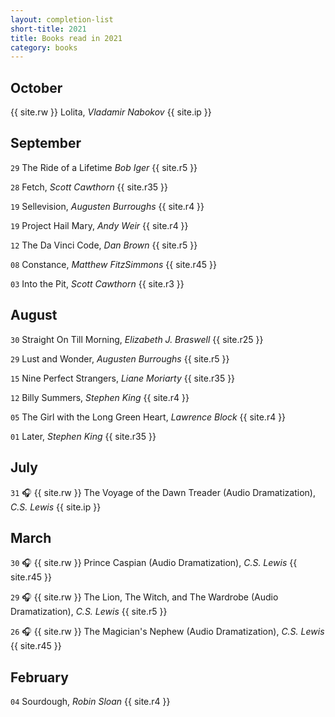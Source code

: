 ```yaml
---
layout: completion-list
short-title: 2021
title: Books read in 2021
category: books
---
```

## October
{{ site.rw }} Lolita, _Vladamir Nabokov_ {{ site.ip }}

## September
`29` The Ride of a Lifetime _Bob Iger_ {{ site.r5 }}

`28` Fetch, _Scott Cawthorn_ {{ site.r35 }}

`19` Sellevision, _Augusten Burroughs_ {{ site.r4 }}

`19` Project Hail Mary, _Andy Weir_ {{ site.r4 }}

`12` The Da Vinci Code, _Dan Brown_ {{ site.r5 }}

`08` Constance, _Matthew FitzSimmons_ {{ site.r45 }}

`03` Into the Pit, _Scott Cawthorn_ {{ site.r3 }}

## August
`30` Straight On Till Morning, _Elizabeth J. Braswell_ {{ site.r25 }}

`29` Lust and Wonder, _Augusten Burroughs_ {{ site.r5 }}

`15` Nine Perfect Strangers, _Liane Moriarty_ {{ site.r35 }}

`12` Billy Summers, _Stephen King_ {{ site.r4 }}

`05` The Girl with the Long Green Heart, _Lawrence Block_ {{ site.r4 }}

`01` Later, _Stephen King_ {{ site.r35 }}

## July 
`31` 🎧 {{ site.rw }} The Voyage of the Dawn Treader (Audio Dramatization), _C.S. Lewis_ {{ site.ip }}

## March
`30` 🎧 {{ site.rw }} Prince Caspian (Audio Dramatization), _C.S. Lewis_ {{ site.r45 }}

`29` 🎧 {{ site.rw }} The Lion, The Witch, and The Wardrobe (Audio Dramatization), _C.S. Lewis_ {{ site.r5 }}

`26` 🎧 {{ site.rw }} The Magician's Nephew (Audio Dramatization), _C.S. Lewis_ {{ site.r45 }}

## February
`04` Sourdough, _Robin Sloan_ {{ site.r4 }}
